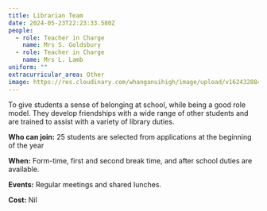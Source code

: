 ```yaml
---
title: Librarian Team
date: 2024-05-23T22:23:33.580Z
people:
  - role: Teacher in Charge
    name: Mrs S. Goldsbury
  - role: Teacher in Charge
    name: Mrs L. Lamb
uniform: ""
extracurricular_area: Other
image: https://res.cloudinary.com/whanganuihigh/image/upload/v1624328846/Performing%20Arts/Library.jpg
---
```

To give students a sense of belonging at school, while being a good role model. They develop friendships with a wide range of other students and are trained to assist with a variety of library duties.

**Who can join:**  25 students are selected from applications at the beginning of the year

**When:** Form-time, first and second break time, and after school duties are available.

**Events:** Regular meetings and shared lunches.

**Cost:** Nil